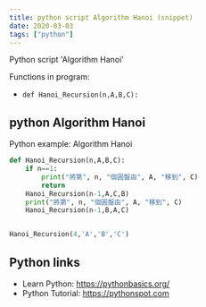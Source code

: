 ```yaml
---
title: python script Algorithm Hanoi (snippet)
date: 2020-03-03
tags: ["python"]
---
```

Python script 'Algorithm Hanoi'

Functions in program: 
* `def Hanoi_Recursion(n,A,B,C):`

## python Algorithm Hanoi

Python example: Algorithm Hanoi

```python
def Hanoi_Recursion(n,A,B,C):
    if n==1:
        print("將第", n, "個圓盤由", A, "移到", C)
        return
    Hanoi_Recursion(n-1,A,C,B)
    print("將第", n, "個圓盤由", A, "移到", C)
    Hanoi_Recursion(n-1,B,A,C)


Hanoi_Recursion(4,'A','B','C')

```

## Python links

- Learn Python: https://pythonbasics.org/
- Python Tutorial: https://pythonspot.com
